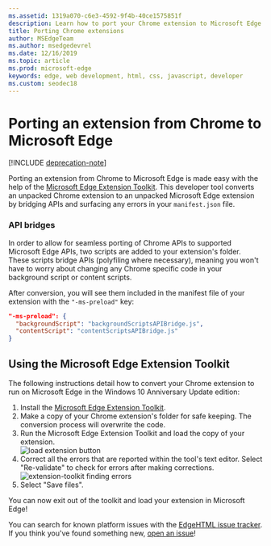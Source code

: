 ```yaml
---
ms.assetid: 1319a070-c6e3-4592-9f4b-40ce1575851f
description: Learn how to port your Chrome extension to Microsoft Edge using the Microsoft Edge Extension Toolkit.
title: Porting Chrome extensions
author: MSEdgeTeam
ms.author: msedgedevrel
ms.date: 12/16/2019
ms.topic: article
ms.prod: microsoft-edge
keywords: edge, web development, html, css, javascript, developer
ms.custom: seodec18
---
```


# Porting an extension from Chrome to Microsoft Edge  

[!INCLUDE [deprecation-note](includes/deprecation-note.md)]  

Porting an extension from Chrome to Microsoft Edge is made easy with the help of the
[Microsoft Edge Extension Toolkit](https://www.microsoft.com/store/p/microsoft-edge-extension-toolkit/9nblggh4txvb). This developer tool converts an unpacked Chrome extension to an unpacked Microsoft Edge extension by bridging APIs and surfacing any errors in your `manifest.json` file.


### API bridges
In order to allow for seamless porting of Chrome APIs to supported Microsoft Edge APIs, two scripts are added to your extension's folder. These scripts bridge APIs (polyfiling where necessary), meaning you won't have to worry about changing any Chrome specific code in your background script or content scripts.

After conversion, you will see them included in the manifest file of your extension with the `"-ms-preload"` key:
```json
"-ms-preload": {
  "backgroundScript": "backgroundScriptsAPIBridge.js",
  "contentScript": "contentScriptsAPIBridge.js"
}
```

## Using the Microsoft Edge Extension Toolkit

The following instructions detail how to convert your Chrome extension to run on Microsoft Edge in the Windows 10 Anniversary Update edition:

1. Install the [Microsoft Edge Extension Toolkit](https://www.microsoft.com/store/p/microsoft-edge-extension-toolkit/9nblggh4txvb).
2. Make a copy of your Chrome extension's folder for safe keeping. The conversion process will overwrite the code. 
3. Run the Microsoft Edge Extension Toolkit and load the copy of your extension.  
 ![load extension button](./../media/save-folder.png)
4. Correct all the errors that are reported within the tool's text editor. Select "Re-validate" to check for errors after making corrections.  
 ![extension-toolkit finding errors](./../media/extension-toolkit.png)
5. Select "Save files".

You can now exit out of the toolkit and load your extension in Microsoft Edge! 

You can search for known platform issues with the [EdgeHTML issue tracker](http://issues.microsoftedge.com). If you think you've found something new, [open an issue](https://developer.microsoft.com/en-us/microsoft-edge/platform/issues/new/)!
